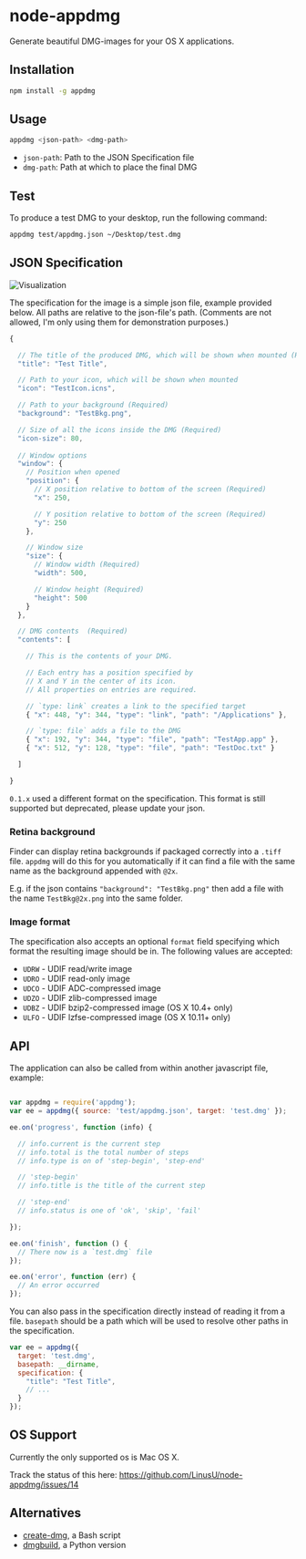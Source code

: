 # node-appdmg

Generate beautiful DMG-images for your OS X applications.

## Installation

```sh
npm install -g appdmg
```

## Usage

```sh
appdmg <json-path> <dmg-path>
```

- `json-path`: Path to the JSON Specification file
- `dmg-path`:  Path at which to place the final DMG

## Test

To produce a test DMG to your desktop, run the following command:

```sh
appdmg test/appdmg.json ~/Desktop/test.dmg
```

## JSON Specification

![Visualization](/help/help.png?raw=true)

The specification for the image is a simple json file, example provided
below. All paths are relative to the json-file's path. (Comments are not
allowed, I'm only using them for demonstration purposes.)

```javascript
{

  // The title of the produced DMG, which will be shown when mounted (Required)
  "title": "Test Title",

  // Path to your icon, which will be shown when mounted
  "icon": "TestIcon.icns",

  // Path to your background (Required)
  "background": "TestBkg.png",

  // Size of all the icons inside the DMG (Required)
  "icon-size": 80,
  
  // Window options
  "window": {
    // Position when opened
    "position": {
      // X position relative to bottom of the screen (Required)
      "x": 250,

      // Y position relative to bottom of the screen (Required)
      "y": 250
    },

    // Window size
    "size": {
      // Window width (Required) 
      "width": 500,

      // Window height (Required) 
      "height": 500
    }
  },

  // DMG contents  (Required)
  "contents": [

    // This is the contents of your DMG.

    // Each entry has a position specified by
    // X and Y in the center of its icon.
    // All properties on entries are required.

    // `type: link` creates a link to the specified target
    { "x": 448, "y": 344, "type": "link", "path": "/Applications" },

    // `type: file` adds a file to the DMG
    { "x": 192, "y": 344, "type": "file", "path": "TestApp.app" },
    { "x": 512, "y": 128, "type": "file", "path": "TestDoc.txt" }

  ]

}
```

`0.1.x` used a different format on the specification. This format is still
supported but deprecated, please update your json.

### Retina background

Finder can display retina backgrounds if packaged correctly into a `.tiff`
file. `appdmg` will do this for you automatically if it can find a file
with the same name as the background appended with `@2x`.

E.g. if the json contains `"background": "TestBkg.png"` then add a file
with the name `TestBkg@2x.png` into the same folder.

### Image format

The specification also accepts an optional `format` field specifying which
format the resulting image should be in. The following values are accepted:

- `UDRW` - UDIF read/write image
- `UDRO` - UDIF read-only image
- `UDCO` - UDIF ADC-compressed image
- `UDZO` - UDIF zlib-compressed image
- `UDBZ` - UDIF bzip2-compressed image (OS X 10.4+ only)
- `ULFO` - UDIF lzfse-compressed image (OS X 10.11+ only)

## API

The application can also be called from within
another javascript file, example:

```javascript

var appdmg = require('appdmg');
var ee = appdmg({ source: 'test/appdmg.json', target: 'test.dmg' });

ee.on('progress', function (info) {

  // info.current is the current step
  // info.total is the total number of steps
  // info.type is on of 'step-begin', 'step-end'

  // 'step-begin'
  // info.title is the title of the current step

  // 'step-end'
  // info.status is one of 'ok', 'skip', 'fail'

});

ee.on('finish', function () {
  // There now is a `test.dmg` file
});

ee.on('error', function (err) {
  // An error occurred
});

```

You can also pass in the specification directly instead of reading it from a file. `basepath` should be a path which will be used to resolve other paths in the specification.

```javascript
var ee = appdmg({
  target: 'test.dmg',
  basepath: __dirname,
  specification: {
    "title": "Test Title",
    // ...
  }
});
```

## OS Support

Currently the only supported os is Mac OS X.

Track the status of this here: https://github.com/LinusU/node-appdmg/issues/14

## Alternatives

* [create-dmg](https://github.com/andreyvit/create-dmg/blob/master/README.md), a Bash script
* [dmgbuild](https://pypi.python.org/pypi/dmgbuild), a Python version
